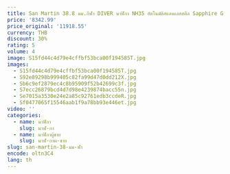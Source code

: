 ```yaml
---
title: San Martin 38.8 มม.กีฬา DIVER นาฬิกา NH35 อัตโนมัติสแตนเลสสตีล Sapphire Glass Luminous 20Bar นาฬิกาผู้ชาย SN0044
price: '8342.99'
price_original: '11918.55'
currency: THB
discount: 30%
rating: 5
volume: 4
image: S15fd44c4d79e4cffbf53bca00f194585T.jpg
images:
  - S15fd44c4d79e4cffbf53bca00f194585T.jpg
  - S92e89298b999405c82fa99d47d0dd212X.jpg
  - Sb6c9ef2879ec4c8b95909f52b42699c3f.jpg
  - S7ecc26879bcd4d7d98e4239874bacc55n.jpg
  - Se7015a3530e24e2a85c92761edb3ccdeR.jpg
  - Sf0477065f15546aab1f9a78bb93e446et.jpg
video: ''
categories:
  - name: นาฬิกา
    slug: นาฬ-กา
  - name: นาฬิกาผู้ชาย
    slug: นาฬ-กาผ-ชาย
slug: san-martin-38-มม-ฬา
encode: oltn3C4
lang: th
---
```

  
